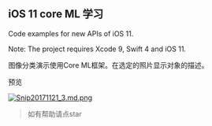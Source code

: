 ## iOS 11 core ML 学习


Code examples for new APIs of iOS 11.

Note: The project requires Xcode 9, Swift 4 and iOS 11.

图像分类演示使用Core ML框架。在选定的照片显示对象的描述。

预览

[![Snip20171121_3.md.png](https://storage2.cuntuku.com/2017/11/21/Snip20171121_3.md.png)](https://cuntuku.com/image/KNToV)

> 如有帮助请点star